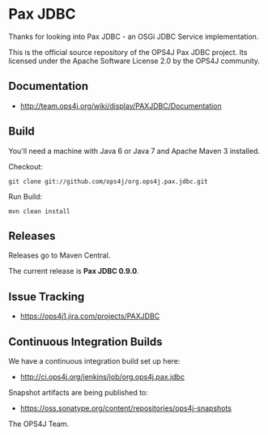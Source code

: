 Pax JDBC
========

Thanks for looking into Pax JDBC - an OSGi JDBC Service implementation. 

This is the official source repository of the OPS4J Pax JDBC project.
Its licensed under the Apache Software License 2.0 by the OPS4J community.

## Documentation

* <http://team.ops4j.org/wiki/display/PAXJDBC/Documentation>

## Build

You'll need a machine with Java 6 or Java 7 and Apache Maven 3 installed.

Checkout:

    git clone git://github.com/ops4j/org.ops4j.pax.jdbc.git

Run Build:

    mvn clean install


## Releases

Releases go to Maven Central.

The current release is **Pax JDBC 0.9.0**.

## Issue Tracking

* <https://ops4j1.jira.com/projects/PAXJDBC>

## Continuous Integration Builds

We have a continuous integration build set up here:

* <http://ci.ops4j.org/jenkins/job/org.ops4j.pax.jdbc>

Snapshot artifacts are being published to:

* <https://oss.sonatype.org/content/repositories/ops4j-snapshots>


The OPS4J Team.

